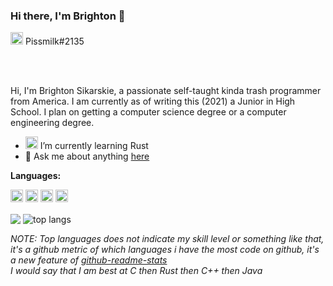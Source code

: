 ### Hi there, I'm Brighton 👋

<code><img alt="Brighton's Discord" height="20" width="20" src="https://raw.githubusercontent.com/pissmilk/pissmilk/main/icons/discord-round.svg"/></code> Pissmilk#2135

<br/>
<br/>

Hi, I'm Brighton Sikarskie, a passionate self-taught kinda trash programmer from America.
I am currently as of writing this (2021) a Junior in High School. I plan on getting a computer science degree or a computer engineering degree.

- <code><img alt="rust icon" height="20" width="20" src="https://raw.githubusercontent.com/pissmilk/pissmilk/main/icons/rust.svg"/></code> I’m currently learning Rust
- 💬 Ask me about anything [here](https://github.com/pissmilk/pissmilk/issues)

**Languages:**  

<code><img alt="c icon" height="20" width="20" src="https://raw.githubusercontent.com/pissmilk/pissmilk/main/icons/c.svg"></code>
<code><img alt="cpp icon" height="20" width="20" src="https://raw.githubusercontent.com/pissmilk/pissmilk/main/icons/cpp.svg"></code>
<code><img alt="java icon" height="20" width="20" src="https://raw.githubusercontent.com/pissmilk/pissmilk/main/icons/java.svg"></code>
<code><img alt="rust icon" height="20" width="20" src="https://raw.githubusercontent.com/pissmilk/pissmilk/main/icons/rust.svg"></code>

<a><img align="center" src="https://github-readme-stats.vercel.app/api?username=pissmilk&show_icons=true&theme=dark"/></a>
<a><img align="center" alt="top langs" src="https://github-readme-stats.vercel.app/api/top-langs/?username=pissmilk&layout=compact&langs_count=8&theme=dark"/></a>

*NOTE: Top languages does not indicate my skill level or something like that, it's a github metric of which languages i have the most code on github, it's a new feature of [github-readme-stats](https://github.com/anuraghazra/github-readme-stats)<br/>I would say that I am best at C then Rust then C++ then Java*
